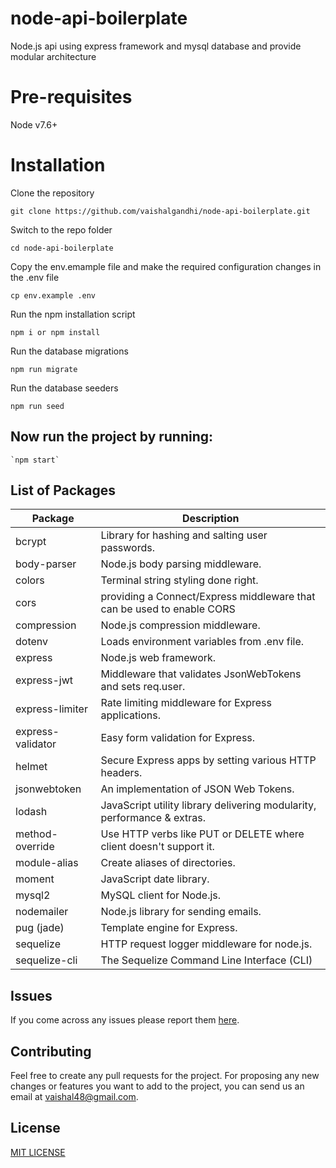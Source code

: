 # node-api-boilerplate
Node.js api using express framework and mysql database and provide modular architecture

# Pre-requisites

  Node v7.6+

# Installation

Clone the repository

    git clone https://github.com/vaishalgandhi/node-api-boilerplate.git

Switch to the repo folder

    cd node-api-boilerplate

Copy the env.emample file and make the required configuration changes in the .env file

    cp env.example .env

Run the npm installation script

    npm i or npm install

Run the database migrations

    npm run migrate

Run the database seeders

    npm run seed

## Now run the project by running:

    `npm start`

List of Packages
----------------

| Package                         | Description                                                             |
| ------------------------------- | ------------------------------------------------------------------------|
| bcrypt						  | Library for hashing and salting user passwords.                         |
| body-parser                     | Node.js body parsing middleware.                                        |
| colors                          | Terminal string styling done right.                                     |
| cors                         	  | providing a Connect/Express middleware that can be used to enable CORS	|
| compression                     | Node.js compression middleware.                                         |
| dotenv                          | Loads environment variables from .env file.                             |
| express                         | Node.js web framework.                                                  |
| express-jwt                     | Middleware that validates JsonWebTokens and sets req.user.              |
| express-limiter                 | Rate limiting middleware for Express applications.                      |
| express-validator               | Easy form validation for Express.                                       |
| helmet                          | Secure Express apps by setting various HTTP headers. 					|
| jsonwebtoken                    | An implementation of JSON Web Tokens.                                   |
| lodash                          | JavaScript utility library delivering modularity, performance & extras. |
| method-override                 | Use HTTP verbs like PUT or DELETE where client doesn't support it. 		|
| module-alias                    | Create aliases of directories.                                          |
| moment                          | JavaScript date library.                                                |
| mysql2                          | MySQL client for Node.js.                                               |
| nodemailer                      | Node.js library for sending emails.                                     |
| pug (jade)                      | Template engine for Express.                                            |
| sequelize                       | HTTP request logger middleware for node.js.                             |
| sequelize-cli                   | The Sequelize Command Line Interface (CLI) 								|

## Issues

If you come across any issues please report them [here](https://github.com/vaishalgandhi/node-api-boilerplate/issues).

## Contributing
Feel free to create any pull requests for the project. For proposing any new changes or features you want to add to the project, you can send us an email at vaishal48@gmail.com.

## License

[MIT LICENSE](https://github.com/vaishalgandhi/node-api-boilerplate/blob/master/LICENSE)

